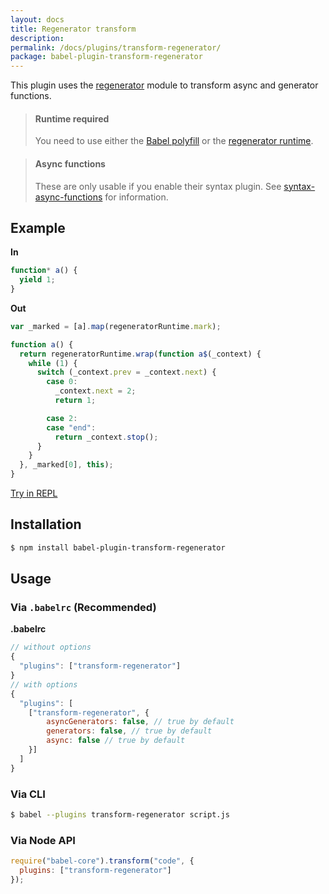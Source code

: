 ```yaml
---
layout: docs
title: Regenerator transform
description:
permalink: /docs/plugins/transform-regenerator/
package: babel-plugin-transform-regenerator
---
```


This plugin uses the [regenerator](https://github.com/facebook/regenerator) module to
transform async and generator functions.

<blockquote class="babel-callout babel-callout-info">
  <h4>Runtime required</h4>
  <p>
    You need to use either the <a href="/docs/usage/polyfill">Babel polyfill</a> or the <a href="https://github.com/facebook/regenerator/blob/master/runtime.js">regenerator runtime</a>.
  </p>
</blockquote>

<blockquote class="babel-callout babel-callout-warning">
  <h4>Async functions</h4>
  <p>
    These are only usable if you enable their syntax plugin. See <a href="/docs/plugins/syntax-async-functions">syntax-async-functions</a> for information.
  </p>
</blockquote>

## Example

**In**

```javascript
function* a() {
  yield 1;
}
```

**Out**

```javascript
var _marked = [a].map(regeneratorRuntime.mark);

function a() {
  return regeneratorRuntime.wrap(function a$(_context) {
    while (1) {
      switch (_context.prev = _context.next) {
        case 0:
          _context.next = 2;
          return 1;

        case 2:
        case "end":
          return _context.stop();
      }
    }
  }, _marked[0], this);
}
```

[Try in REPL](http://babeljs.io/repl/#?evaluate=true&lineWrap=true&presets=es2015%2Ces2015-loose%2Creact&experimental=false&loose=false&spec=false&code=function%20*range(max%2C%20step)%20%7B%0A%20%20var%20count%20%3D%200%3B%0A%20%20step%20%3D%20step%20%7C%7C%201%3B%0A%20%0A%20%20for%20(var%20i%20%3D%200%3B%20i%20%3C%20max%3B%20i%20%2B%3D%20step)%20%7B%0A%20%20%20%20count%2B%2B%3B%0A%20%20%20%20yield%20i%3B%0A%20%20%7D%0A%20%0A%20%20return%20count%3B%0A%7D%0A%20%0Avar%20gen%20%3D%20range(20%2C%203)%2C%20info%3B%0A%20%0Awhile%20(!(info%20%3D%20gen.next()).done)%20%7B%0A%20%20console.log(info.value)%3B%0A%7D%0A%20%0Aconsole.log(%22steps%20taken%3A%20%22%20%2B%20info.value)%3B&playground=true)

## Installation

```sh
$ npm install babel-plugin-transform-regenerator
```

## Usage

### Via `.babelrc` (Recommended)

**.babelrc**

```js
// without options
{
  "plugins": ["transform-regenerator"]
}
// with options
{
  "plugins": [
    ["transform-regenerator", {
        asyncGenerators: false, // true by default
        generators: false, // true by default
        async: false // true by default
    }]
  ]
}
```

### Via CLI

```sh
$ babel --plugins transform-regenerator script.js
```

### Via Node API

```javascript
require("babel-core").transform("code", {
  plugins: ["transform-regenerator"]
});
```
